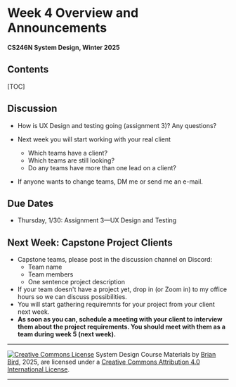 <h1>Week 4 Overview and Announcements</h1>

**CS246N System Design, Winter 2025**

<h2>Contents</h2>

[TOC]

## Discussion

- How is UX Design and testing going (assignment 3)? Any questions?
- Next week you will start working with your real client
  - Which teams have a client? 
  - Which teams are still looking?
  - Do any teams have more than one lead on a client?


- If anyone wants to change teams, DM me or send me an e-mail.

## Due Dates

- Thursday, 1/30: Assignment 3&mdash;UX Design and Testing

## Next Week: Capstone Project Clients

- Capstone teams, please post in the discussion channel on Discord:
  - Team name
  - Team members
  - One sentence project description
- If your team doesn't have a project yet, drop in  (or Zoom in) to my office hours so we can discuss possibilities.
- You will start gathering requiremnts for your project from your client next week. 
- **As soon as you can, schedule a meeting with your client to interview them about the project requirements. You should meet with them as a team during week 5 (next week).**



------

[![Creative Commons License](https://i.creativecommons.org/l/by/4.0/88x31.png)](http://creativecommons.org/licenses/by/4.0/)
System Design Course Materials by [Brian Bird](https://profbird.dev), <time>2025</time>, are licensed under a [Creative Commons Attribution 4.0 International License](http://creativecommons.org/licenses/by/4.0/).

---

